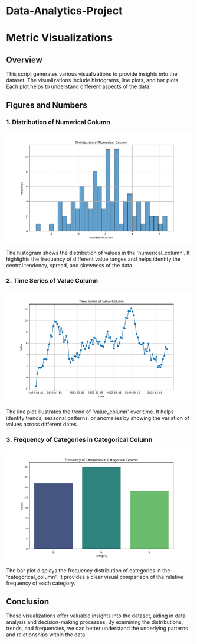 # Data-Analytics-Project
# Metric Visualizations

## Overview
This script generates various visualizations to provide insights into the dataset. The visualizations include histograms, line plots, and bar plots. Each plot helps to understand different aspects of the data.

## Figures and Numbers

### 1. Distribution of Numerical Column
![Histogram of Numerical Column](histogram_numerical_column.png)

The histogram shows the distribution of values in the 'numerical_column'. It highlights the frequency of different value ranges and helps identify the central tendency, spread, and skewness of the data.

### 2. Time Series of Value Column
![Time Series of Value Column](lineplot_value_column.png)

The line plot illustrates the trend of 'value_column' over time. It helps identify trends, seasonal patterns, or anomalies by showing the variation of values across different dates.

### 3. Frequency of Categories in Categorical Column
![Bar Plot of Categorical Column](barplot_categorical_column.png)

The bar plot displays the frequency distribution of categories in the 'categorical_column'. It provides a clear visual comparison of the relative frequency of each category.

## Conclusion
These visualizations offer valuable insights into the dataset, aiding in data analysis and decision-making processes. By examining the distributions, trends, and frequencies, we can better understand the underlying patterns and relationships within the data.
